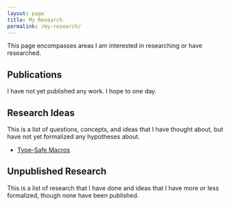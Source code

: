 ```yaml
---
layout: page
title: My Research
permalink: /my-research/
---
```


This page encompasses areas I am interested in researching or have researched.


## Publications

I have not yet published any work. I hope to one day.

## Research Ideas

This is a list of questions, concepts, and ideas that I have thought about, but have not yet formalized any hypotheses about.

* [Type-Safe Macros](/type-safe-macros)

## Unpublished Research

This is a list of research that I have done and ideas that I have more or less formalized, though none have been published.